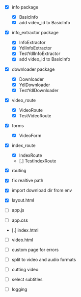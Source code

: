 - [x] info package
    - [x] BasicInfo
    - [x] add video_id to BasicInfo
- [x] info_extractor package
    - [x] InfoExtractor
    - [x] YdlInfoExtractor
    - [x] TestYdlInfoExtractor
    - [x] add video_id to BasicInfo
- [x] downloader package
    - [x] Downloader
    - [x] YdlDownloader
    - [x] TestYdlDownloader
- [x] video_route
    - [x] VideoRoute
    - [x] TestVideoRoute
- [x] forms
    - [x] VideoForm
- [x] index_route
    - [x] IndexRoute
    - [.] TestIndexRoute
- [x] routing

- [x] fix realtive path

- [x] import download dir from env

- [x] layout.html
- [ ] app.js
- [ ] app.css

- [.] index.html
- [ ] video.html
- [ ] custom page for errors

- [ ] split to video and audio formats

- [ ] cutting video
- [ ] select subtitles

- [ ] logging